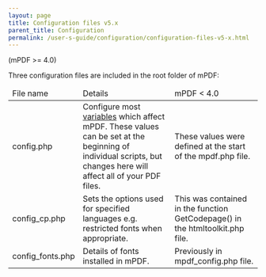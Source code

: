 ```yaml
---
layout: page
title: Configuration files v5.x
parent_title: Configuration
permalink: /user-s-guide/configuration/configuration-files-v5-x.html
---
```


<div id="bpmbook" class="bpmbook" style="direction:ltr;">
<div class="topic_user_field">
<div id="U0">
<p>(mPDF >= 4.0)</p>
<p>Three configuration files are included in the root folder of mPDF:</p>
<table class="bpmTopnTailClear"> <thead>
<tr>
<td>File name</td>
<td>Details</td>
<td>mPDF &lt; 4.0</td>
</tr>
</thead> <tbody>
<tr>
<td><span class="filename">config.php</span>

</td>
<td>Configure most <a href="/user-s-guide/configuration/configuration-variables.html">variables</a> which affect mPDF. These values can be set at the beginning of individual scripts, but changes here will affect all of your PDF files.</td>
<td>These values were defined at the start of the <span class="filename">mpdf.php</span> file.</td>
</tr>
<tr>
<td><span class="filename">config_cp.php </span>

</td>
<td>Sets the options used for specified languages e.g. restricted fonts when appropriate.</td>
<td>This was contained in the function <span class="function">GetCodepage()</span> in the <span class="filename">htmltoolkit.php</span> file.</td>
</tr>
<tr>
<td><span class="filename">config_fonts.php</span>

</td>
<td>Details of fonts installed in mPDF.</td>
<td>Previously in <span class="filename">mpdf_config.php</span> file.</td>
</tr>
</tbody> </table>
<p> </p>
<p> </p>
</div>
</div>


